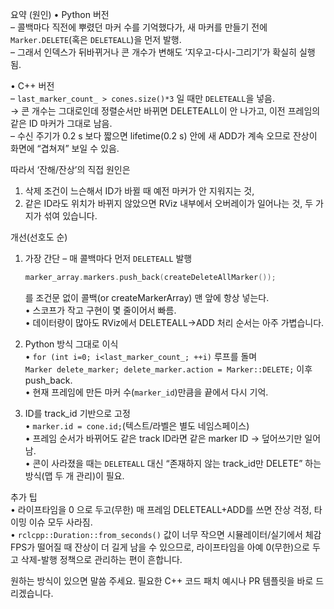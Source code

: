 요약 (원인)
• Python 버전  
  – 콜백마다 직전에 뿌렸던 마커 수를 기억했다가, 새 마커를 만들기 전에 `Marker.DELETE`(혹은 `DELETEALL`)을 먼저 발행.  
  – 그래서 인덱스가 뒤바뀌거나 콘 개수가 변해도 ‘지우고-다시-그리기’가 확실히 실행됨.

• C++ 버전  
  – `last_marker_count_ > cones.size()*3` 일 때만 `DELETEALL`을 넣음.  
    → 콘 개수는 그대로인데 정렬순서만 바뀌면 DELETEALL이 안 나가고, 이전 프레임의 같은 ID 마커가 그대로 남음.  
  – 수신 주기가 0.2 s 보다 짧으면 lifetime(0.2 s) 안에 새 ADD가 계속 오므로 잔상이 화면에 “겹쳐져” 보일 수 있음.

따라서 ‘잔해/잔상’의 직접 원인은
1) 삭제 조건이 느슨해서 ID가 바뀔 때 예전 마커가 안 지워지는 것,  
2) 같은 ID라도 위치가 바뀌지 않았으면 RViz 내부에서 오버레이가 일어나는 것, 두 가지가 섞여 있습니다.

개선(선호도 순)  
1. 가장 간단 – 매 콜백마다 먼저 `DELETEALL` 발행  
   ```cpp
   marker_array.markers.push_back(createDeleteAllMarker());
   ```
   를 조건문 없이 콜백(or createMarkerArray) 맨 앞에 항상 넣는다.  
   • 스코프가 작고 구현이 몇 줄이어서 빠름.  
   • 데이터량이 많아도 RViz에서 DELETEALL→ADD 처리 순서는 아주 가볍습니다.

2. Python 방식 그대로 이식  
   • `for (int i=0; i<last_marker_count_; ++i)` 루프를 돌며  
     `Marker delete_marker; delete_marker.action = Marker::DELETE;` 이후 push_back.  
   • 현재 프레임에 만든 마커 수(`marker_id`)만큼을 끝에서 다시 기억.

3. ID를 track_id 기반으로 고정  
   • `marker.id = cone.id;`(텍스트/라벨은 별도 네임스페이스)  
   • 프레임 순서가 바뀌어도 같은 track ID라면 같은 marker ID → 덮어쓰기만 일어남.  
   • 콘이 사라졌을 때는 `DELETEALL` 대신 “존재하지 않는 track_id만 DELETE” 하는 방식(맵 두 개 관리)이 필요.

추가 팁  
• 라이프타임을 0 으로 두고(무한) 매 프레임 DELETEALL+ADD를 쓰면 잔상 걱정, 타이밍 이슈 모두 사라짐.  
• `rclcpp::Duration::from_seconds()` 값이 너무 작으면 시뮬레이터/실기에서 체감 FPS가 떨어질 때 잔상이 더 길게 남을 수 있으므로, 라이프타임을 아예 0(무한)으로 두고 삭제-발행 정책으로 관리하는 편이 흔합니다.

원하는 방식이 있으면 말씀 주세요. 필요한 C++ 코드 패치 예시나 PR 템플릿을 바로 드리겠습니다.